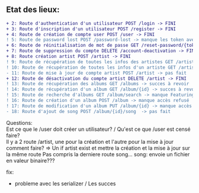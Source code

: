 ## Etat des lieux:

```diff
+ 2: Route d'authentication d'un utilisateur POST /login -> FINI  
+ 3: Route d'inscription d'un utilisateur POST /register -> FINI  
+ 4: Route de création de compte user POST /user -> FINI  
! 5: Route de password lost POST /password-lost -> manque les token avec expiration de 2 min  
+ 6: Route de réinitialisation de mot de passe GET /reset-password/{token} -> FINI  
+ 7: Route de suppression du compte DELETE /account-deactivation -> FINI  
+ 8: Route création artist POST /artist -> FINI  
! 9: Route de récupération de toutes les infos des artistes GET /artist -> manque success -> avatar  
! 10: Route de récupération de toutes les infos d'un artiste GET /artist/{fullname} -> succes à revoir  
- 11: Route de mise à jour de compte artist POST /artist -> pas fait  
+ 12: Route de désactivation du compte artist DELETE /artist -> FINI  
! 13: Route de récupération des albums GET /albums -> succes à revoir  
! 14: Route de récupération d'un album GET /album/{id} -> succes à revoir  
! 15: Route de recherche d'albums GET /album/search -> manque Featuring invalide, Année invalide & succes à revoir  
! 16: Route de création d'un album POST /album -> manque accès refusé  
! 17: Route de modification d'un album PUT /album/{id} -> manque accès refusé  
- 18: Route d'ajout de song POST /album/{id}/song  -> pas fait  
```
Questions:  
Est ce que le /user doit créer un utilisateur?  / Qu'est ce que /user est censé faire?  
Il y a 2 route /artist, une pour la création et l'autre pour la mise à jour comment faire?  => Un if artist exist et mettre la création et la mise à jour sur la même route
Pas compris la derniere route song... song: envoie un fichier en valeur binaire???

fix:
- probleme avec les serializer / Les succes